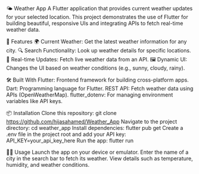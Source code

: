 🌤 Weather App
A Flutter application that provides current weather updates for your selected location. This project demonstrates the use of Flutter for building beautiful, responsive UIs and integrating APIs to fetch real-time weather data.

🚀 Features
🌍 Current Weather: Get the latest weather information for any city.
🔍 Search Functionality: Look up weather details for specific locations.
📡 Real-time Updates: Fetch live weather data from an API.
🖼️ Dynamic UI: Changes the UI based on weather conditions (e.g., sunny, cloudy, rainy).

🛠️ Built With
Flutter: Frontend framework for building cross-platform apps.
Dart: Programming language for Flutter.
REST API: Fetch weather data using APIs (OpenWeatherMap).
flutter_dotenv: For managing environment variables like API keys.


📦 Installation
Clone this repository:
git clone https://github.com/hijasahamed/Weather_App
Navigate to the project directory:
cd weather_app
Install dependencies:
flutter pub get
Create a .env file in the project root and add your API key:
API_KEY=your_api_key_here
Run the app:
flutter run


🧑‍💻 Usage
Launch the app on your device or emulator.
Enter the name of a city in the search bar to fetch its weather.
View details such as temperature, humidity, and weather conditions.

